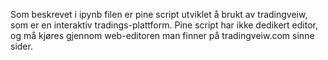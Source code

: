 Som beskrevet i ipynb filen er pine script utviklet å brukt av tradingveiw, som er en interaktiv tradings-plattform. Pine script har ikke dedikert editor, og må kjøres gjennom web-editoren man finner på tradingveiw.com sinne sider.